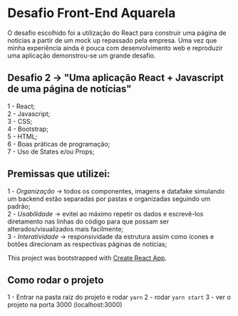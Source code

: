 # Desafio Front-End Aquarela 

O desafio escolhido foi a utilização do React para construir uma página de noticias a partir de um mock up repassado pela empresa. Uma vez que minha experiência ainda é pouca com desenvolvimento web e reproduzir uma aplicação demonstrou-se um grande desafio.

## Desafio 2 -> "Uma aplicação React + Javascript de uma página de notícias"
 1 - React; <br />
 2 - Javascript; <br />
 3 - CSS; <br />
 4 - Bootstrap; <br />
 5 - HTML; <br />
 6 - Boas práticas de programação; <br />
 7 - Uso de States e/ou Props; <br />

## Premissas que utilizei:
1 - *Organização* -> todos os componentes, imagens e datafake simulando um backend estão separadas por pastas e organizadas seguindo um padrão; <br />
2 - *Usabilidade* -> evitei ao máximo repetir os dados e escrevê-los diretamento nas linhas do código para que possam ser alterados/visualizados mais facilmente; <br />
3 - *Interatividade* -> responsividade da estrutura assim como ícones e botões direcionam as respectivas páginas de notícias; <br />

This project was bootstrapped with [Create React App](https://github.com/facebook/create-react-app).

## Como rodar o projeto

1 - Entrar na pasta raiz do projeto e rodar `yarn`
2 - rodar `yarn start`
3 - ver o projeto na porta 3000 (localhost:3000)
